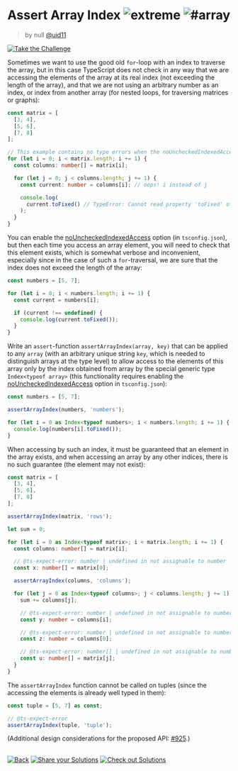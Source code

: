 <!--info-header-start--><h1>Assert Array Index <img src="https://img.shields.io/badge/-extreme-b11b8d" alt="extreme"/> <img src="https://img.shields.io/badge/-%23array-999" alt="#array"/></h1><blockquote><p>by null <a href="https://github.com/uid11" target="_blank">@uid11</a></p></blockquote><p><a href="https://tsch.js.org/925/play" target="_blank"><img src="https://img.shields.io/badge/-Take%20the%20Challenge-3178c6?logo=typescript&logoColor=white" alt="Take the Challenge"/></a> </p><!--info-header-end-->

Sometimes we want to use the good old `for`-loop with an index to traverse the array, but in this case TypeScript does
not check in any way that we are accessing the elements of the array at its real index (not exceeding the length of the
array), and that we are not using an arbitrary number as an index, or index from another array (for nested loops, for
traversing matrices or graphs):

```ts
const matrix = [
  [3, 4],
  [5, 6],
  [7, 8]
];

// This example contains no type errors when the noUncheckedIndexedAccess option is off.
for (let i = 0; i < matrix.length; i += 1) {
  const columns: number[] = matrix[i];

  for (let j = 0; j < columns.length; j += 1) {
    const current: number = columns[i]; // oops! i instead of j

    console.log(
      current.toFixed() // TypeError: Cannot read property 'toFixed' of undefined
    );
  }
}
```

You can enable the [noUncheckedIndexedAccess](https://www.typescriptlang.org/tsconfig#noUncheckedIndexedAccess) option
(in `tsconfig.json`), but then each time you access an array element, you will need to check that this element exists,
which is somewhat verbose and inconvenient, especially since in the case of such a `for`-traversal, we are sure that the
index does not exceed the length of the array:

```ts
const numbers = [5, 7];

for (let i = 0; i < numbers.length; i += 1) {
  const current = numbers[i];

  if (current !== undefined) {
    console.log(current.toFixed());
  }
}
```

Write an `assert`-function `assertArrayIndex(array, key)` that can be applied to any `array` (with an arbitrary unique
string `key`, which is needed to distinguish arrays at the type level) to allow access to the elements of this array
only by the index obtained from array by the special generic type `Index<typeof array>` (this functionality requires
enabling the [noUncheckedIndexedAccess](https://www.typescriptlang.org/tsconfig#noUncheckedIndexedAccess) option in
`tsconfig.json`):

```ts
const numbers = [5, 7];

assertArrayIndex(numbers, 'numbers');

for (let i = 0 as Index<typeof numbers>; i < numbers.length; i += 1) {
  console.log(numbers[i].toFixed());
}
```

When accessing by such an index, it must be guaranteed that an element in the array exists, and when accessing an array
by any other indices, there is no such guarantee (the element may not exist):

```ts
const matrix = [
  [3, 4],
  [5, 6],
  [7, 8]
];

assertArrayIndex(matrix, 'rows');

let sum = 0;

for (let i = 0 as Index<typeof matrix>; i < matrix.length; i += 1) {
  const columns: number[] = matrix[i];

  // @ts-expect-error: number | undefined in not assignable to number
  const x: number[] = matrix[0];

  assertArrayIndex(columns, 'columns');

  for (let j = 0 as Index<typeof columns>; j < columns.length; j += 1) {
    sum += columns[j];

    // @ts-expect-error: number | undefined in not assignable to number
    const y: number = columns[i];

    // @ts-expect-error: number | undefined in not assignable to number
    const z: number = columns[0];

    // @ts-expect-error: number[] | undefined in not assignable to number[]
    const u: number[] = matrix[j];
  }
}
```

The `assertArrayIndex` function cannot be called on tuples (since the accessing the elements is already well typed in
them):

```ts
const tuple = [5, 7] as const;

// @ts-expect-error
assertArrayIndex(tuple, 'tuple');
```

(Additional design considerations for the proposed API:
[#925](https://github.com/type-challenges/type-challenges/issues/925#issuecomment-780889329).)

<!--info-footer-start--><br><a href="../../README.md" target="_blank"><img src="https://img.shields.io/badge/-Back-grey" alt="Back"/></a> <a href="https://tsch.js.org/925/answer" target="_blank"><img src="https://img.shields.io/badge/-Share%20your%20Solutions-teal" alt="Share your Solutions"/></a> <a href="https://tsch.js.org/925/solutions" target="_blank"><img src="https://img.shields.io/badge/-Check%20out%20Solutions-de5a77?logo=awesome-lists&logoColor=white" alt="Check out Solutions"/></a> <!--info-footer-end-->
